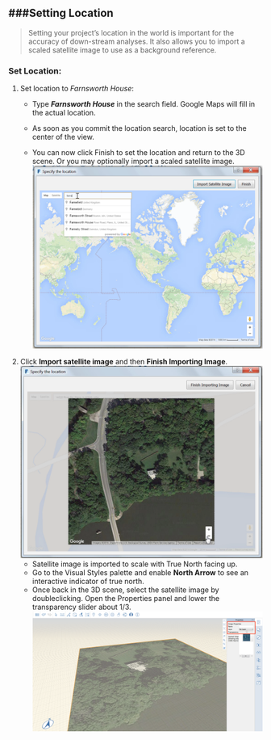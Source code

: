 ###Setting Location
---



> Setting your project’s location in the world is important for the accuracy of down-stream analyses. It also allows you to import a scaled satellite image to use as a background reference.



### Set Location:



1. Set location to *Farnsworth House*:
	- Type ***Farnsworth House*** in the search field. Google Maps will fill in the actual location.

	- As soon as you commit the location search, location is set to the center of the view.

	- You can now click Finish to set the location and return to the 3D scene. Or you may optionally import a scaled satellite image.
![](./images/4101d5b1-cd39-4a96-b4a8-8d7009c54848.png)
2. Click **Import satellite image** and then **Finish Importing Image**.
![](./images/894bd8ae-cb86-4330-ae3f-fe58ac39ab73.png)
	- Satellite image is imported to scale with True North facing up.
	- Go to the Visual Styles palette and enable **North Arrow** to see an interactive indicator of true north.
	- Once back in the 3D scene, select the satellite image by doubleclicking. Open the Properties panel and lower the transparency slider about 1/3.
![](./images/038168bf-b019-4a1f-8fb7-308ae4fe218e1.png)



